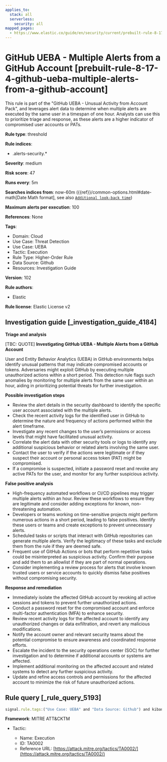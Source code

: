 ```yaml
---
applies_to:
  stack: all
  serverless:
    security: all
mapped_pages:
  - https://www.elastic.co/guide/en/security/current/prebuilt-rule-8-17-4-github-ueba-multiple-alerts-from-a-github-account.html
---
```


# GitHub UEBA - Multiple Alerts from a GitHub Account [prebuilt-rule-8-17-4-github-ueba-multiple-alerts-from-a-github-account]

This rule is part of the "GitHub UEBA - Unusual Activity from Account Pack", and leverages alert data to determine when multiple alerts are executed by the same user in a timespan of one hour. Analysts can use this to prioritize triage and response, as these alerts are a higher indicator of compromised user accounts or PATs.

**Rule type**: threshold

**Rule indices**:

* .alerts-security.*

**Severity**: medium

**Risk score**: 47

**Runs every**: 5m

**Searches indices from**: now-60m ({{ref}}/common-options.html#date-math[Date Math format], see also [`Additional look-back time`](docs-content://solutions/security/detect-and-alert/create-detection-rule.md#rule-schedule))

**Maximum alerts per execution**: 100

**References**: None

**Tags**:

* Domain: Cloud
* Use Case: Threat Detection
* Use Case: UEBA
* Tactic: Execution
* Rule Type: Higher-Order Rule
* Data Source: Github
* Resources: Investigation Guide

**Version**: 102

**Rule authors**:

* Elastic

**Rule license**: Elastic License v2

## Investigation guide [_investigation_guide_4184]

**Triage and analysis**

[TBC: QUOTE]
**Investigating GitHub UEBA - Multiple Alerts from a GitHub Account**

User and Entity Behavior Analytics (UEBA) in GitHub environments helps identify unusual patterns that may indicate compromised accounts or tokens. Adversaries might exploit GitHub by executing multiple unauthorized actions within a short period. This detection rule flags such anomalies by monitoring for multiple alerts from the same user within an hour, aiding in prioritizing potential threats for further investigation.

**Possible investigation steps**

* Review the alert details in the security dashboard to identify the specific user account associated with the multiple alerts.
* Check the recent activity logs for the identified user in GitHub to determine the nature and frequency of actions performed within the alert timeframe.
* Investigate any recent changes to the user’s permissions or access levels that might have facilitated unusual activity.
* Correlate the alert data with other security tools or logs to identify any additional suspicious behavior or related alerts involving the same user.
* Contact the user to verify if the actions were legitimate or if they suspect their account or personal access token (PAT) might be compromised.
* If a compromise is suspected, initiate a password reset and revoke any active PATs for the user, and monitor for any further suspicious activity.

**False positive analysis**

* High-frequency automated workflows or CI/CD pipelines may trigger multiple alerts within an hour. Review these workflows to ensure they are legitimate and consider adding exceptions for known, non-threatening automation.
* Developers or teams working on time-sensitive projects might perform numerous actions in a short period, leading to false positives. Identify these users or teams and create exceptions to prevent unnecessary alerts.
* Scheduled tasks or scripts that interact with GitHub repositories can generate multiple alerts. Verify the legitimacy of these tasks and exclude them from the rule if they are deemed safe.
* Frequent use of GitHub Actions or bots that perform repetitive tasks could be misinterpreted as suspicious activity. Confirm their purpose and add them to an allowlist if they are part of normal operations.
* Consider implementing a review process for alerts that involve known trusted users or service accounts to quickly dismiss false positives without compromising security.

**Response and remediation**

* Immediately isolate the affected GitHub account by revoking all active sessions and tokens to prevent further unauthorized actions.
* Conduct a password reset for the compromised account and enforce multi-factor authentication (MFA) to enhance security.
* Review recent activity logs for the affected account to identify any unauthorized changes or data exfiltration, and revert any malicious modifications.
* Notify the account owner and relevant security teams about the potential compromise to ensure awareness and coordinated response efforts.
* Escalate the incident to the security operations center (SOC) for further investigation and to determine if additional accounts or systems are affected.
* Implement additional monitoring on the affected account and related systems to detect any further suspicious activity.
* Update and refine access controls and permissions for the affected account to minimize the risk of future unauthorized actions.


## Rule query [_rule_query_5193]

```js
signal.rule.tags:("Use Case: UEBA" and "Data Source: Github") and kibana.alert.workflow_status:"open"
```

**Framework**: MITRE ATT&CKTM

* Tactic:

    * Name: Execution
    * ID: TA0002
    * Reference URL: [https://attack.mitre.org/tactics/TA0002/](https://attack.mitre.org/tactics/TA0002/)



